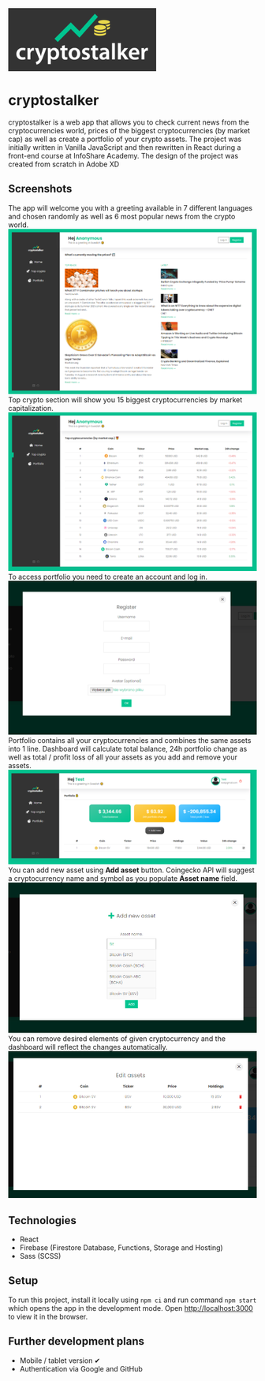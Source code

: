 <img src="./src/img/logo.png" alt="Cryptostalker logo" width="300"/>

# cryptostalker

cryptostalker is a web app that allows you to check current news from the cryptocurrencies world, prices of the biggest cryptocurrencies (by market cap) as well as create a portfolio of your crypto assets. The project was initially written in Vanilla JavaScript and then rewritten in React during a front-end course at InfoShare Academy. The design of the project was created from scratch in Adobe XD

## Screenshots

The app will welcome you with a greeting available in 7 different languages and chosen randomly as well as 6 most popular news from the crypto world.
![News](./src/img/screenshots/news.png)
Top crypto section will show you 15 biggest cryptocurrencies by market capitalization.
![Top crypto](./src/img/screenshots/top-crypto.png)
To access portfolio you need to create an account and log in.
![Register](./src/img/screenshots/register.png)
Portfolio contains all your cryptocurrencies and combines the same assets into 1 line. Dashboard will calculate total balance, 24h portfolio change as well as total / profit loss of all your assets as you add and remove your assets.
![Portfolio](./src/img/screenshots/portfolio.png)
You can add new asset using **Add asset** button. Coingecko API will suggest a cryptocurrency name and symbol as you populate **Asset name** field.
![Add asset](./src/img/screenshots/add-asset.png)
You can remove desired elements of given cryptocurrency and the dashboard will reflect the changes automatically.
![Edit asset](./src/img/screenshots/edit-asset.png)

## Technologies

* React
* Firebase (Firestore Database, Functions, Storage and Hosting)
* Sass (SCSS)

## Setup

To run this project, install it locally using `npm ci` and run command `npm start` which opens the app in the development mode.
Open [http://localhost:3000](http://localhost:3000) to view it in the browser.

## Further development plans

* Mobile / tablet version ✔
* Authentication via Google and GitHub
